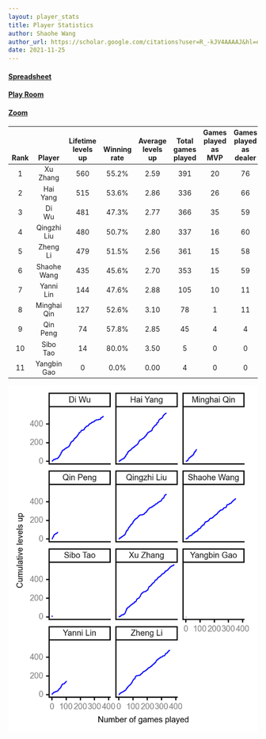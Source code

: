 ```yaml
---
layout: player_stats
title: Player Statistics
author: Shaohe Wang
author_url: https://scholar.google.com/citations?user=R_-kJV4AAAAJ&hl=en
date: 2021-11-25
---
```


#### [Spreadsheet](https://docs.google.com/spreadsheets/d/1So3PBr9gV3I0LzApZOgJlQew2QjM1wAiWhR50rAnHRg/edit#gid=2137801449)
#### [Play Room](https://playingcards.io/nnsr75)
#### [Zoom](https://ucsf.zoom.us/j/93836015092?pwd=RVJ1UUJVdTZhdVA4Y3o4NDRTbWRHQT09)

<div class="table-wrapper" markdown="block">

| <br><br><br>Rank | <br><br><br>Player | <br> Lifetime <br> levels <br> up | <br><br> Winning <br> rate | <br> Average <br> levels <br> up | <br> Total <br> games <br> played | Games <br> played <br> as <br> MVP | Games <br> played <br> as <br> dealer | N_games <br> short <br> staffed <br> as dealer | Winning <br> rate <br> as <br> dealer |
|:---:|:---:|:---:|:---:|:---:|:---:|:---:|:---:|:---:|:---:|
| 1 | Xu <br> Zhang | 560 | 55.2% | 2.59 | 391 | 20 | 76 | 2 | 51.3% |
| 2 | Hai <br> Yang | 515 | 53.6% | 2.86 | 336 | 26 | 66 | 3 | 57.6% |
| 3 | Di <br> Wu | 481 | 47.3% | 2.77 | 366 | 35 | 59 | 0 | 52.5% |
| 4 | Qingzhi <br> Liu | 480 | 50.7% | 2.80 | 337 | 16 | 60 | 4 | 45.0% |
| 5 | Zheng <br> Li | 479 | 51.5% | 2.56 | 361 | 15 | 58 | 1 | 53.4% |
| 6 | Shaohe <br> Wang | 435 | 45.6% | 2.70 | 353 | 15 | 59 | 3 | 49.2% |
| 7 | Yanni <br> Lin | 144 | 47.6% | 2.88 | 105 | 10 | 11 | 2 | 36.4% |
| 8 | Minghai <br> Qin | 127 | 52.6% | 3.10 | 78 | 1 | 11 | 1 | 72.7% |
| 9 | Qin <br> Peng | 74 | 57.8% | 2.85 | 45 | 4 | 4 | 0 | 75.0% |
| 10 | Sibo <br> Tao | 14 | 80.0% | 3.50 | 5 | 0 | 0 | 0 | 0.0% |
| 11 | Yangbin <br> Gao | 0 | 0.0% | 0.00 | 4 | 0 | 0 | 0 | 0.0% |

</div>

<img src="/assets/images/player_history_plot.png" alt="Plot of player level history" />
